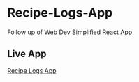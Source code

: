 # Recipe-Logs-App
Follow up of Web Dev Simplified React App

## Live App

[Recipe Logs App](https://vasudeveloper001.github.io/recipe-logs-app/)